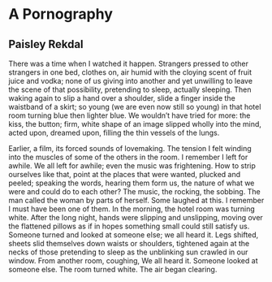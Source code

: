 # A Pornography
## Paisley Rekdal
There was a time when I watched it happen.
Strangers pressed to other strangers
in one bed, clothes on, air humid
with the cloying scent of fruit juice
and vodka; none of us
giving into another and yet unwilling to leave the scene
of that possibility,
pretending to sleep, actually sleeping.
Then waking again to slip a hand
over a shoulder, slide a finger
inside the waistband of a skirt; so young
(we are even now still
so young) in that hotel room
turning blue then lighter blue.
We wouldn’t have tried for more:
the kiss, the button; firm, white shape
of an image slipped wholly into the mind,
acted upon, dreamed upon,
filling the thin vessels of the lungs.

Earlier, a film, its forced sounds
of lovemaking. The tension I felt winding
into the muscles of some of the others in the room.
I remember I left for awhile.
We all left for awhile;
even the music was frightening. How
to strip ourselves like that, point
at the places that were wanted, plucked
and peeled; speaking the words, hearing them form us,
the nature of what we were
and could do to each other?
The music, the rocking, the sobbing.
The man called the woman by parts of herself.
Some laughed at this. I remember
I must have been one of them.
In the morning, the hotel room was turning white.
After the long night, hands were slipping
and unslipping, moving over the flattened pillows
as if in hopes something small could still satisfy us.
Someone turned and looked at someone else;
we all heard it. Legs
shifted, sheets slid themselves down waists
or shoulders, tightened again at the necks
of those pretending to sleep as the unblinking sun
crawled in our window.
From another room, coughing,
We all heard it.
Someone looked at someone else.
The room turned white. The air began clearing.